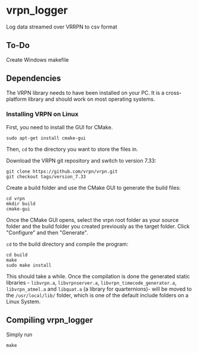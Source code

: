 # vrpn_logger
Log data streamed over VRRPN to csv format

## To-Do

Create Windows makefile

## Dependencies

The VRPN library needs to have been installed on your PC. It is a cross-platform library and should work on most operating systems.

### Installing VRPN on Linux

First, you need to install the GUI for CMake.

```
sudo apt-get install cmake-gui
```

Then, `cd` to the directory you want to store the files in.

Download the VRPN git repository and switch to version 7.33:

```
git clone https://github.com/vrpn/vrpn.git
git checkout tags/version_7.33
```

Create a build folder and use the CMake GUI to generate the build files:

```
cd vrpn
mkdir build
cmake-gui
```

Once the CMake GUI opens, select the vrpn root folder as your source folder and the build folder you created previously as the target folder. Click "Configure" and then "Generate".

`cd` to the build directory and compile the program:

```
cd build
make
sudo make install
```

This should take a while. Once the compilation is done the generated static libraries - `libvrpn.a`, `libvrpnserver.a`, `libvrpn_timecode_generator.a`, `libvrpn_atmel.a` and `libquat.a` (a library for quarternions)- will be moved to the `/usr/local/lib/` folder, which is one of the default include folders on a Linux System.

## Compiling vrpn_logger

Simply run

```
make
```
